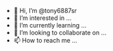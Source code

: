 - 👋 Hi, I’m @tony6887sr
- 👀 I’m interested in ...
- 🌱 I’m currently learning ...
- 💞️ I’m looking to collaborate on ...
- 📫 How to reach me ...

<!---
tony6887sr/tony6887sr is a ✨ special ✨ repository because its `README.md` (this file) appears on your GitHub profile.
You can click the Preview link to take a look at your changes.
--->
